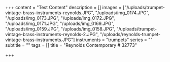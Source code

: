 +++
content = "Test Content"
description = []
images = ["/uploads/trumpet-vintage-brass-instruments-reynolds.JPG", "/uploads/img_0174.JPG", "/uploads/img_0173.JPG", "/uploads/img_0172.JPG", "/uploads/img_0171.JPG", "/uploads/img_0169.JPG", "/uploads/img_0159.JPG", "/uploads/img_0158.JPG", "/uploads/trumpet-vintage-brass-instruments-reynolds-2.JPG", "/uploads/reynolds-trumpet-vintage-brass-instruments.JPG"]
instruments = "trumpets"
series = ""
subtitle = ""
tags = []
title = "Reynolds Contemporary # 32773"

+++
